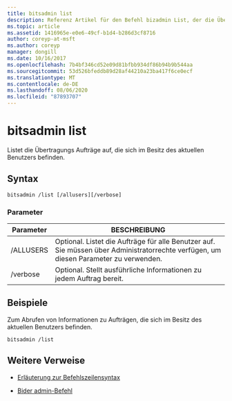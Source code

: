 ```yaml
---
title: bitsadmin list
description: Referenz Artikel für den Befehl bizadmin List, der die Übertragungs Aufträge auflistet, die sich im Besitz des aktuellen Benutzers befinden.
ms.topic: article
ms.assetid: 1416965e-e0e6-49cf-b1d4-b286d3cf8716
author: coreyp-at-msft
ms.author: coreyp
manager: dongill
ms.date: 10/16/2017
ms.openlocfilehash: 7b4bf346cd52e09d81bfbb934df86b94b9b544aa
ms.sourcegitcommit: 53d526bfeddb89d28af44210a23ba417f6ce0ecf
ms.translationtype: MT
ms.contentlocale: de-DE
ms.lasthandoff: 08/06/2020
ms.locfileid: "87893707"
---
```

# <a name="bitsadmin-list"></a>bitsadmin list

Listet die Übertragungs Aufträge auf, die sich im Besitz des aktuellen Benutzers befinden.

## <a name="syntax"></a>Syntax

```
bitsadmin /list [/allusers][/verbose]
```

### <a name="parameters"></a>Parameter

| Parameter | BESCHREIBUNG |
| -------------- | -------------- |
| /ALLUSERS | Optional. Listet die Aufträge für alle Benutzer auf. Sie müssen über Administratorrechte verfügen, um diesen Parameter zu verwenden. |
| /verbose | Optional. Stellt ausführliche Informationen zu jedem Auftrag bereit. |

## <a name="examples"></a>Beispiele

Zum Abrufen von Informationen zu Aufträgen, die sich im Besitz des aktuellen Benutzers befinden.

```
bitsadmin /list
```

## <a name="additional-references"></a>Weitere Verweise

- [Erläuterung zur Befehlszeilensyntax](command-line-syntax-key.md)

- [Bider admin-Befehl](bitsadmin.md)
